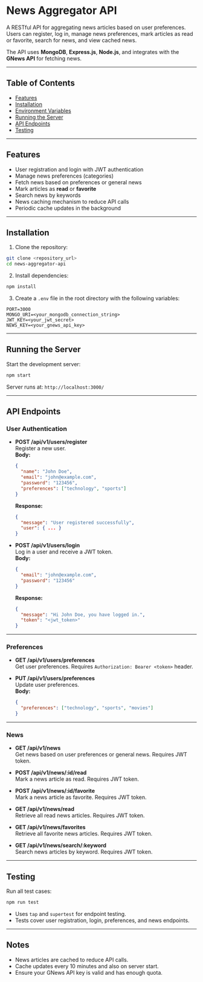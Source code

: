# News Aggregator API

A RESTful API for aggregating news articles based on user preferences. Users can register, log in, manage news preferences, mark articles as read or favorite, search for news, and view cached news.  

The API uses **MongoDB**, **Express.js**, **Node.js**, and integrates with the **GNews API** for fetching news.

---

## Table of Contents

- [Features](#features)  
- [Installation](#installation)  
- [Environment Variables](#environment-variables)  
- [Running the Server](#running-the-server)  
- [API Endpoints](#api-endpoints)  
- [Testing](#testing)

---

## Features

- User registration and login with JWT authentication  
- Manage news preferences (categories)  
- Fetch news based on preferences or general news  
- Mark articles as **read** or **favorite**  
- Search news by keywords  
- News caching mechanism to reduce API calls  
- Periodic cache updates in the background  

---

## Installation

1. Clone the repository:

```bash
git clone <repository_url>
cd news-aggregator-api
```

2. Install dependencies:

```bash
npm install
```

3. Create a `.env` file in the root directory with the following variables:

```
PORT=3000
MONGO_URI=<your_mongodb_connection_string>
JWT_KEY=<your_jwt_secret>
NEWS_KEY=<your_gnews_api_key>
```

---

## Running the Server

Start the development server:

```bash
npm start
```

Server runs at: `http://localhost:3000/`

---

## API Endpoints

### User Authentication

- **POST /api/v1/users/register**  
  Register a new user.  
  **Body:**
  ```json
  {
    "name": "John Doe",
    "email": "john@example.com",
    "password": "123456",
    "preferences": ["technology", "sports"]
  }
  ```
  **Response:**  
  ```json
  {
    "message": "User registered successfully",
    "user": { ... }
  }
  ```

- **POST /api/v1/users/login**  
  Log in a user and receive a JWT token.  
  **Body:**
  ```json
  {
    "email": "john@example.com",
    "password": "123456"
  }
  ```
  **Response:**  
  ```json
  {
    "message": "Hi John Doe, you have logged in.",
    "token": "<jwt_token>"
  }
  ```

---

### Preferences

- **GET /api/v1/users/preferences**  
  Get user preferences. Requires `Authorization: Bearer <token>` header.

- **PUT /api/v1/users/preferences**  
  Update user preferences.  
  **Body:**
  ```json
  {
    "preferences": ["technology", "sports", "movies"]
  }
  ```

---

### News

- **GET /api/v1/news**  
  Get news based on user preferences or general news. Requires JWT token.  

- **POST /api/v1/news/:id/read**  
  Mark a news article as read. Requires JWT token.  

- **POST /api/v1/news/:id/favorite**  
  Mark a news article as favorite. Requires JWT token.  

- **GET /api/v1/news/read**  
  Retrieve all read news articles. Requires JWT token.  

- **GET /api/v1/news/favorites**  
  Retrieve all favorite news articles. Requires JWT token.  

- **GET /api/v1/news/search/:keyword**  
  Search news articles by keyword. Requires JWT token.  

---

## Testing

Run all test cases:

```bash
npm run test
```

- Uses `tap` and `supertest` for endpoint testing.  
- Tests cover user registration, login, preferences, and news endpoints.

---

## Notes

- News articles are cached to reduce API calls.  
- Cache updates every 10 minutes and also on server start.  
- Ensure your GNews API key is valid and has enough quota.  

